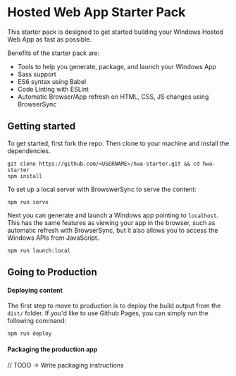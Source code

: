 # Hosted Web App Starter Pack

This starter pack is designed to get started building your Windows Hosted Web App as fast as possible.

Benefits of the starter pack are:
- Tools to help you generate, package, and launch your Windows App
- Sass support
- ES6 syntax using Babel
- Code Linting with ESLint
- Automatic Browser/App refresh on HTML, CSS, JS changes using BrowserSync

## Getting started

To get started, first fork the repo. Then clone to your machine and install the dependencies.

```
git clone https://github.com/<USERNAME>/hwa-starter.git && cd hwa-starter
npm install
```

To set up a local server with BrowswerSync to serve the content:

```
npm run serve
```

Next you can generate and launch a Windows app pointing to `localhost`. This has the same features as viewing your app in the browser, such as automatic refresh with BrowserSync, but it also allows you to access the Windows APIs from JavaScript.

```
npm run launch:local
```

## Going to Production

#### Deploying content

The first step to move to production is to deploy the build output from the `dist/` folder. If you'd like to use Github Pages, you can simply run the following command:

```
npm run deploy
```

#### Packaging the production app

// TODO -> Write packaging instructions
